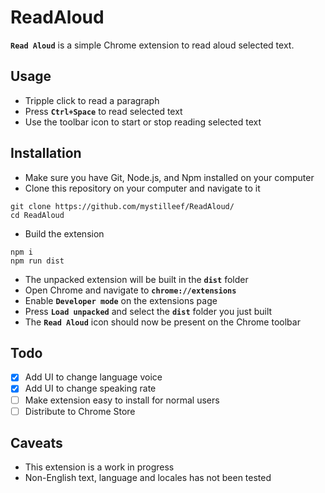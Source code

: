 # ReadAloud

**`Read Aloud`** is a simple Chrome extension to read aloud selected text.

## Usage

- Tripple click to read a paragraph
- Press **`Ctrl+Space`** to read selected text
- Use the toolbar icon to start or stop reading selected text

## Installation

- Make sure you have Git, Node.js, and Npm installed on your computer 
- Clone this repository on your computer and navigate to it 

```
git clone https://github.com/mystilleef/ReadAloud/
cd ReadAloud
```

- Build the extension

```
npm i
npm run dist
```

- The unpacked extension will be built in the **`dist`** folder
- Open Chrome and navigate to **`chrome://extensions`**
- Enable **`Developer mode`** on the extensions page
- Press **`Load unpacked`** and select the **`dist`** folder you just built
- The **`Read Aloud`** icon should now be present on the Chrome toolbar

## Todo

- [x] Add UI to change language voice
- [x] Add UI to change speaking rate
- [ ] Make extension easy to install for normal users
- [ ] Distribute to Chrome Store

## Caveats

- This extension is a work in progress
- Non-English text, language and locales has not been tested
